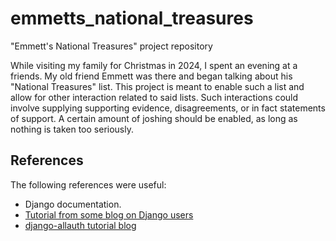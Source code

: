 # emmetts_national_treasures
"Emmett's National Treasures" project repository

While visiting my family for Christmas in 2024, I spent an evening at a friends. My old friend Emmett was there and began talking about his "National Treasures" list. This project is meant to enable such a list and allow for other interaction related to said lists. Such interactions could involve supplying supporting evidence, disagreements, or in fact statements of support.
A certain amount of joshing should be enabled, as long as nothing is taken too seriously.


## References
The following references were useful:

- Django documentation.
- [Tutorial from some blog on Django users](https://testdriven.io/blog/django-custom-user-model/)
- [django-allauth tutorial blog](https://learndjango.com/tutorials/django-allauth-tutorial)